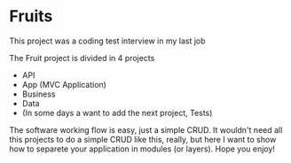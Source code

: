 # Fruits
This project was a coding test interview in my last job

The Fruit project is divided in 4 projects
  - API
  - App (MVC Application)
  - Business
  - Data
  - (In some days a want to add the next project, Tests)


The software working flow is easy, just a simple CRUD.
It wouldn't need all this projects to do a simple CRUD like this, really, but here I want to show how to separete your application in modules (or layers).
Hope you enjoy!
